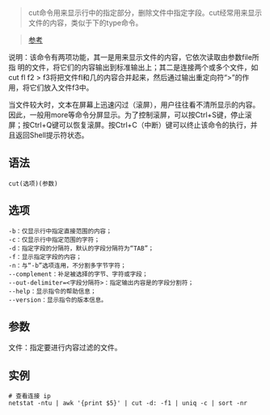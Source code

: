 > cut命令用来显示行中的指定部分，删除文件中指定字段。cut经常用来显示文件的内容，类似于下的type命令。

> [参考](http://man.linuxde.net/cut)

说明：该命令有两项功能，其一是用来显示文件的内容，它依次读取由参数file所指 明的文件，将它们的内容输出到标准输出上；其二是连接两个或多个文件，如cut fl f2 > f3将把文件fl和几的内容合并起来，然后通过输出重定向符“>”的作用，将它们放入文件f3中。

当文件较大时，文本在屏幕上迅速闪过（滚屏），用户往往看不清所显示的内容。因此，一般用more等命令分屏显示。为了控制滚屏，可以按Ctrl+S键，停止滚屏；按Ctrl+Q键可以恢复滚屏。按Ctrl+C（中断）键可以终止该命令的执行，并且返回Shell提示符状态。

语法
---
    cut(选项)(参数)
选项
---
    -b：仅显示行中指定直接范围的内容；
    -c：仅显示行中指定范围的字符；
    -d：指定字段的分隔符，默认的字段分隔符为“TAB”；
    -f：显示指定字段的内容；
    -n：与“-b”选项连用，不分割多字节字符；
    --complement：补足被选择的字节、字符或字段；
    --out-delimiter=<字段分隔符>：指定输出内容是的字段分割符；
    --help：显示指令的帮助信息；
    --version：显示指令的版本信息。
参数
---
文件：指定要进行内容过滤的文件。

实例
---
    # 查看连接 ip
    netstat -ntu | awk '{print $5}' | cut -d: -f1 | uniq -c | sort -nr
    
    
    